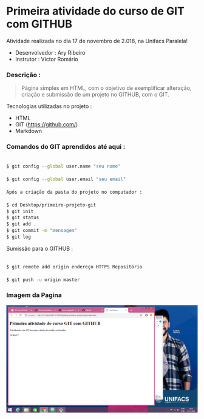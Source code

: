# Primeira atividade do curso de GIT com GITHUB

Atividade realizada no dia 17 de novembro de 2.018, na Unifacs Paralela!

  - Desenvolvedor : Ary Ribeiro
  - Instrutor : Victor Romário

### Descrição :
> Página simples em HTML, com o objetivo de exemplificar alteração, criação e submissão de um projeto no GITHUB, com o GIT.

Tecnologias utilizadas no projeto :
* HTML
* GIT (https://github.com/)
* Markdown

### Comandos do GIT aprendidos até aqui :

```sh

$ git config --global user.name "seu nome"

$ git config --global user.email "seu email"

Após a criação da pasta do projeto no computador :

$ cd Desktop/primeiro-projeto-git
$ git init
$ git status
$ git add .
$ git commit -m "mensagem"
$ git log
```

Sumissão para o GITHUB :

```sh

$ git remote add origin endereço HTTPS Repositório

$ git push -u origin master

```

### Imagem da Pagina
![Tela](Printscreen.png)
